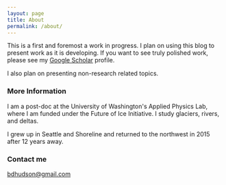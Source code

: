 ```yaml
---
layout: page
title: About
permalink: /about/
---
```


This is a first and foremost a work in progress. I plan on using this blog to present work as it is developing. If you want to see truly polished work, please see my [Google Scholar](https://scholar.google.com/citations?hl=en&user=xGrJLIcAAAAJ&view_op=list_works&sortby=pubdate/) profile. 

I also plan on presenting non-research related topics. 


### More Information

I am a post-doc at the University of Washington's Applied Physics Lab, where I am funded under the Future of Ice Initiative. I study glaciers, rivers, and deltas.

I grew up in Seattle and Shoreline and returned to the northwest in 2015 after 12 years away. 




### Contact me

[bdhudson@gmail.com](mailto:bdhudson@gmail.com)
